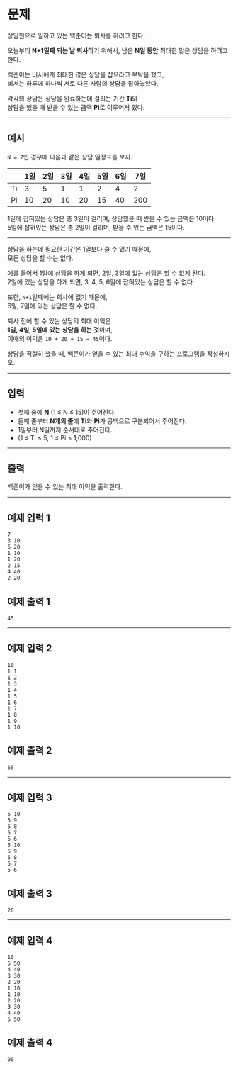 # 문제

상담원으로 일하고 있는 백준이는 퇴사를 하려고 한다.  

오늘부터 **N+1일째 되는 날 퇴사**하기 위해서, 남은 **N일 동안** 최대한 많은 상담을 하려고 한다.  

백준이는 비서에게 최대한 많은 상담을 잡으라고 부탁을 했고,  
비서는 하루에 하나씩 서로 다른 사람의 상담을 잡아놓았다.  

각각의 상담은 상담을 완료하는데 걸리는 기간 **Ti**와  
상담을 했을 때 받을 수 있는 금액 **Pi**로 이루어져 있다.  

---

## 예시

`N = 7`인 경우에 다음과 같은 상담 일정표를 보자.

|     | 1일 | 2일 | 3일 | 4일 | 5일 | 6일 | 7일 |
|-----|-----|-----|-----|-----|-----|-----|-----|
| Ti  | 3   | 5   | 1   | 1   | 2   | 4   | 2   |
| Pi  | 10  | 20  | 10  | 20  | 15  | 40  | 200 |

1일에 잡혀있는 상담은 총 3일이 걸리며, 상담했을 때 받을 수 있는 금액은 10이다.  
5일에 잡혀있는 상담은 총 2일이 걸리며, 받을 수 있는 금액은 15이다.  

---

상담을 하는데 필요한 기간은 1일보다 클 수 있기 때문에,  
모든 상담을 할 수는 없다.  

예를 들어서 1일에 상담을 하게 되면, 2일, 3일에 있는 상담은 할 수 없게 된다.  
2일에 있는 상담을 하게 되면, 3, 4, 5, 6일에 잡혀있는 상담은 할 수 없다.  

또한, `N+1`일째에는 회사에 없기 때문에,  
6일, 7일에 있는 상담은 할 수 없다.  

퇴사 전에 할 수 있는 상담의 최대 이익은  
**1일, 4일, 5일에 있는 상담을 하는 것**이며,  
이때의 이익은 `10 + 20 + 15 = 45`이다.  

상담을 적절히 했을 때, 백준이가 얻을 수 있는 최대 수익을 구하는 프로그램을 작성하시오.

---

## 입력

- 첫째 줄에 **N** (1 ≤ N ≤ 15)이 주어진다.  
- 둘째 줄부터 **N개의 줄**에 **Ti**와 **Pi**가 공백으로 구분되어서 주어진다.  
- 1일부터 N일까지 순서대로 주어진다.  
- (1 ≤ Ti ≤ 5, 1 ≤ Pi ≤ 1,000)  

---

## 출력
백준이가 얻을 수 있는 최대 이익을 출력한다.

---

## 예제 입력 1
```
7
3 10
5 20
1 10
1 20
2 15
4 40
2 20
```
## 예제 출력 1
```
45
```
---

## 예제 입력 2
```
10
1 1
1 2
1 3
1 4
1 5
1 6
1 7
1 8
1 9
1 10
```
## 예제 출력 2
```
55
```
---

## 예제 입력 3
```
5 10
5 9
5 8
5 7
5 6
5 10
5 9
5 8
5 7
5 6
```
## 예제 출력 3
```
20
```
---

## 예제 입력 4
```
10
5 50
4 40
3 30
2 20
1 10
1 10
2 20
3 30
4 40
5 50
```
## 예제 출력 4
```
90
```